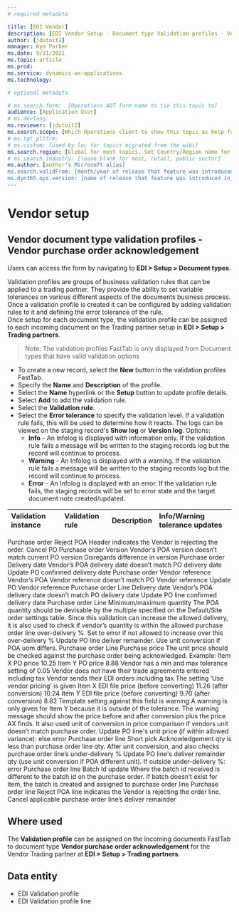 ```yaml
---
# required metadata

title: [EDI Vendor]
description: [EDI Vendor Setup - Document type Validation profiles - Vendor purchase order acknowledgement]
author: [jdutoit2]
manager: Kym Parker
ms.date: 9/11/2021
ms.topic: article
ms.prod: 
ms.service: dynamics-ax-applications
ms.technology: 

# optional metadata

# ms.search.form:  [Operations AOT form name to tie this topic to]
audience: [Application User]
# ms.devlang: 
ms.reviewer: [jdutoit2]
ms.search.scope: [Which Operations client to show this topic as help for, to be set by content strategist, see list here: https://microsoft.sharepoint.com/teams/DynDoc/_layouts/15/WopiFrame.aspx?sourcedoc={23419e1c-eb64-42e9-aa9b-79875b428718}&action=edit&wd=target%28Core%20Dynamics%20AX%20CP%20requirements%2Eone%7C4CC185C0%2DEFAA%2D42CD%2D94B9%2D8F2A45E7F61A%2FVersions%20list%20for%20docs%20topics%7CC14BE630%2D5151%2D49D6%2D8305%2D554B5084593C%2F%29]
# ms.tgt_pltfrm: 
# ms.custom: [used by loc for topics migrated from the wiki]
ms.search.region: [Global for most topics. Set Country/Region name for localizations]
# ms.search.industry: [leave blank for most, retail, public sector]
ms.author: [author's Microsoft alias]
ms.search.validFrom: [month/year of release that feature was introduced in, in format yyyy-mm-dd]
ms.dyn365.ops.version: [name of release that feature was introduced in, see list here: https://microsoft.sharepoint.com/teams/DynDoc/_layouts/15/WopiFrame.aspx?sourcedoc={23419e1c-eb64-42e9-aa9b-79875b428718}&action=edit&wd=target%28Core%20Dynamics%20AX%20CP%20requirements%2Eone%7C4CC185C0%2DEFAA%2D42CD%2D94B9%2D8F2A45E7F61A%2FVersions%20list%20for%20docs%20topics%7CC14BE630%2D5151%2D49D6%2D8305%2D554B5084593C%2F%29]
---
```


# Vendor setup
## Vendor document type validation profiles - Vendor purchase order acknowledgement

Users can access the form by navigating to **EDI > Setup > Document types**.

Validation profiles are groups of business validation rules that can be applied to a trading partner. They provide the ability to set variable tolerances on various different aspects of the documents business process. Once a validation profile is created it can be configured by adding validation rules to it and defining the error tolerance of the rule. <br>
Once setup for each document type, the validation profile can be assigned to each incoming document on the Trading partner setup in **EDI > Setup > Trading partners**.

> Note:  The validation profiles FastTab is only displayed from Document types that have valid validation options

- To create a new record, select the **New** button in the validation profiles FastTab.
- Specify the **Name** and **Description** of the profile.
- Select the **Name** hyperlink or the **Setup** button to update profile details.
- Select **Add** to add the validation rule.
- Select the **Validation rule**.
- Select the **Error tolerance** to specify the validation level.  If a validation rule fails, this will be used to determine how it reacts. The logs can be viewed on the staging record's **Show log** or **Version log**. Options:
  - **Info** - An Infolog is displayed with information only. If the validation rule fails a message will be written to the staging records log but the record will continue to process.
  - **Warning** - An Infolog is displayed with a warning. If the validation rule fails a message will be written to the staging records log but the record will continue to process. 
  - **Error** - An Infolog is displayed with an error. If the validation rule fails, the staging records will be set to error state and the target document note created/updated. 

**Validation instance**       | **Validation rule**           | **Description**       | **Info/Warning tolerance updates**
:-------                      |:-------                       |:----------            |:----------

Purchase order 	Reject	POA Header indicates the Vendor is rejecting the order. 	Cancel PO
Purchase order	Version	Vendor’s POA version doesn’t match current PO version	Disregards difference in version
Purchase order	Delivery date	Vendor’s POA delivery date doesn’t match PO delivery date	Update PO confirmed delivery date
Purchase order	Vendor reference	Vendor’s POA Vendor reference doesn’t match PO Vendor reference	Update PO Vendor reference
Purchase order Line	Delivery date	Vendor’s POA delivery date doesn’t match PO delivery date	Update PO line confirmed delivery date
Purchase order Line	Minimum/maximum quantity	The POA quantity should be devisable by the multiple specified on the Default/Site order settings table. Since this validation can increase the allowed delivery, it is also used to check if vendor’s quantity is within the allowed purchase order line over-delivery %. Set to error if not allowed to increase over this over-delivery %	Update PO line deliver remainder. Use unit conversion if POA uom differs.
Purchase order Line	Purchase price	The unit price should be checked against the purchase order being acknowledged.
Example:
Item X PO price 10.25
Item Y PO price 8.88
Vendor has a min and max tolerance setting of 0.05
Vendor does not have their trade agreements entered including tax
Vendor sends their EDI orders including tax
The setting ‘Use vendor pricing’ is given
Item X EDI file price (before converting) 11.26 (after conversion) 10.24
Item Y EDI file price (before converting) 9.70 (after conversion) 8.82
Template setting against this field is warning
A warning is only given for Item Y because it is outside of the tolerance.  The warning message should show the price before and after conversion plus the price AX finds. It also used unit of conversion in price comparison if vendors unit doesn’t match purchase order.	Update PO line's unit price (if within allowed variance): else error
Purchase order line	Short pick	Acknowledgement qty is less than purchase order line qty.
After unit conversion, and also checks purchase order line’s under-delivery %	Update PO line's deliver remainder qty (use unit conversion if POA different unit). If outside under-delivery %: error
Purchase order line	Batch Id update	Where the batch id received is different to the batch id on the purchase order.	If batch doesn’t exist for item, the batch is created and assigned to purchase order line
Purchase order line	Reject	POA line indicates the Vendor is rejecting the order line. 	Cancel applicable purchase order line’s deliver remainder

## Where used
The **Validation profile** can be assigned on the Incoming documents FastTab to document type **Vendor purchase order acknowledgement** for the Vendor Trading partner at **EDI > Setup > Trading partners**.

## Data entity
- EDI Validation profile
- EDI Validation profile line
